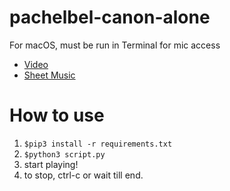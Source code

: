 # pachelbel-canon-alone

For macOS, must be run in Terminal for mic access

* [Video](https://www.youtube.com/watch?v=IOHgfZOqipo)
* [Sheet Music](https://imslp.org/wiki/Canon_and_Gigue_in_D_major%2C_P.37_(Pachelbel%2C_Johann)#tabScore2)

# How to use
1. `$pip3 install -r requirements.txt`
1. `$python3 script.py`
1. start playing!
1. to stop, ctrl-c or wait till end.